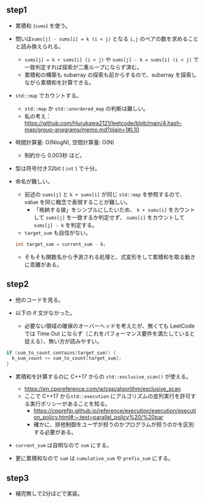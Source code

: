 ## step1
- 累積和 (`sums`) を使う。
- 問いは`sums[j] - sums[i] = k (i < j)` となる `i,j` のペアの数を求めることと読み換えられる。
  - `sums[j] = k + sums[i] (i < j)` や `sums[j] - k = sums[i] (i < j)` で一致判定すれば探索が二重ループにならず済む。
  - 累積和の構築も subarray の探索も前からするので、subarray を探索しながら累積和を計算できる。
- `std::map` でカウントする。
  - `std::map` か `std::unordered_map` の判断は難しい。 
  - 私の考え：https://github.com/Hurukawa2121/leetcode/blob/main/4.hash-map/group-anagrams/memo.md?plain=1#L10
- 時間計算量: O(NlogN), 空間計算量: O(N)
  - 制約から 0.003秒 ほど。

- 型は符号付き32bit ( `int` ) で十分。

- 命名が難しい。
  - 前述の `sums[j]` と `k + sums[i]` が同じ `std::map` を参照するので、 value を同じ概念で表現することが難しい。
    - 「格納する値」をシンプルにしたいため、 `k + sums[i]` をカウントして `sums[j]` を一致するか判定せず、 `sums[i]` をカウントして `sums[j] - k` を判定する。
  - `target_sum` も自信がない。
  ```cpp
  int target_sum = current_sum - k;
  ```
  - そもそも関数名から予測される処理と、式変形をして累積和を取る動きに乖離がある。

## step2
- 他のコードを見る。

- 以下の if 文がなかった。
  - 必要ない領域の確保のオーバーヘッドを考えたが、無くても LeetCode では Time Out にならず（これをパフォーマンス要件を満たしていると捉える）、無い方が読みやすい。
```cpp
if (sum_to_count.contains(target_sum)) {
  k_sum_count += sum_to_count[target_sum];
}
```

- 累積和を計算するのに C++17 からの `std::exclusive_scan()` が使える。
  - https://en.cppreference.com/w/cpp/algorithm/exclusive_scan
  - ここで C++17 から`std::execution` にアルゴリズムの並列実行を許可する実行ポリシーがあることを知る。
    - https://cpprefjp.github.io/reference/execution/execution/execution_policy.html#:~:text=parallel_policy%20/%20par
    - 確かに、排他制御をユーザが担うのかプログラムが担うのかを区別する必要がある。

- `current_sum` は自明なので `sum` にする。
- 更に累積和なので `sum` は `cumulative_sum` や `prefix_sum` にする。

## step3
- 補完無しで2分ほどで実装。
